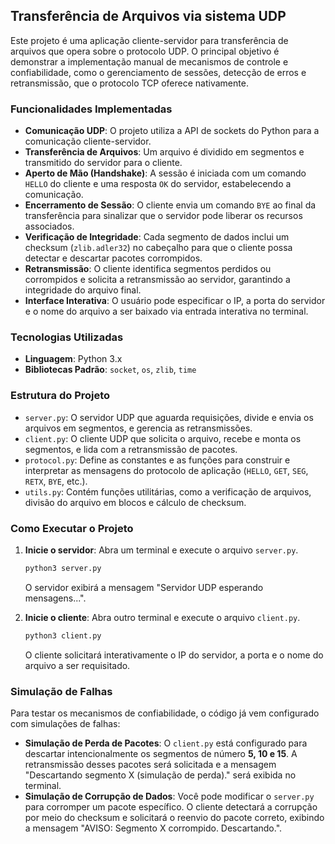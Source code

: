 ## Transferência de Arquivos via sistema UDP

Este projeto é uma aplicação cliente-servidor para transferência de arquivos que opera sobre o protocolo UDP. O principal objetivo é demonstrar a implementação manual de mecanismos de controle e confiabilidade, como o gerenciamento de sessões, detecção de erros e retransmissão, que o protocolo TCP oferece nativamente.

### Funcionalidades Implementadas

  * **Comunicação UDP**: O projeto utiliza a API de sockets do Python para a comunicação cliente-servidor.
  * **Transferência de Arquivos**: Um arquivo é dividido em segmentos e transmitido do servidor para o cliente.
  * **Aperto de Mão (Handshake)**: A sessão é iniciada com um comando `HELLO` do cliente e uma resposta `OK` do servidor, estabelecendo a comunicação.
  * **Encerramento de Sessão**: O cliente envia um comando `BYE` ao final da transferência para sinalizar que o servidor pode liberar os recursos associados.
  * **Verificação de Integridade**: Cada segmento de dados inclui um checksum (`zlib.adler32`) no cabeçalho para que o cliente possa detectar e descartar pacotes corrompidos.
  * **Retransmissão**: O cliente identifica segmentos perdidos ou corrompidos e solicita a retransmissão ao servidor, garantindo a integridade do arquivo final.
  * **Interface Interativa**: O usuário pode especificar o IP, a porta do servidor e o nome do arquivo a ser baixado via entrada interativa no terminal.

### Tecnologias Utilizadas

  * **Linguagem**: Python 3.x
  * **Bibliotecas Padrão**: `socket`, `os`, `zlib`, `time`

### Estrutura do Projeto

  * `server.py`: O servidor UDP que aguarda requisições, divide e envia os arquivos em segmentos, e gerencia as retransmissões.
  * `client.py`: O cliente UDP que solicita o arquivo, recebe e monta os segmentos, e lida com a retransmissão de pacotes.
  * `protocol.py`: Define as constantes e as funções para construir e interpretar as mensagens do protocolo de aplicação (`HELLO`, `GET`, `SEG`, `RETX`, `BYE`, etc.).
  * `utils.py`: Contém funções utilitárias, como a verificação de arquivos, divisão do arquivo em blocos e cálculo de checksum.

### Como Executar o Projeto

1.  **Inicie o servidor**: Abra um terminal e execute o arquivo `server.py`.

    ```bash
    python3 server.py
    ```

    O servidor exibirá a mensagem "Servidor UDP esperando mensagens...".

2.  **Inicie o cliente**: Abra outro terminal e execute o arquivo `client.py`.

    ```bash
    python3 client.py
    ```

    O cliente solicitará interativamente o IP do servidor, a porta e o nome do arquivo a ser requisitado.

### Simulação de Falhas

Para testar os mecanismos de confiabilidade, o código já vem configurado com simulações de falhas:

  * **Simulação de Perda de Pacotes**: O `client.py` está configurado para descartar intencionalmente os segmentos de número **5, 10 e 15**. A retransmissão desses pacotes será solicitada e a mensagem "Descartando segmento X (simulação de perda)." será exibida no terminal.
  * **Simulação de Corrupção de Dados**: Você pode modificar o `server.py` para corromper um pacote específico. O cliente detectará a corrupção por meio do checksum e solicitará o reenvio do pacote correto, exibindo a mensagem "AVISO: Segmento X corrompido. Descartando.".
